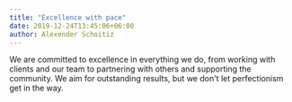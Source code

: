 ```yaml
---
title: "Excellence with pace"
date: 2019-12-24T13:45:06+06:00
author: Alexender Schoitiz
---
```

We are committed to excellence in everything we do, from working with clients and our team to partnering with others and supporting the community. We aim for outstanding results, but we don't let perfectionism get in the way.
